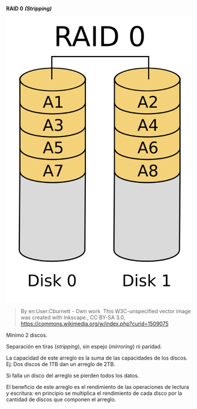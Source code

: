 **RAID 0** ***(Stripping)***

![RAID 0](img/RAID_0.svg)

> By en:User:Cburnett - Own work  This W3C-unspecified vector image was created with Inkscape., CC BY-SA 3.0, https://commons.wikimedia.org/w/index.php?curid=1509075

Mínimo 2 discos.

Separación en tiras (*stripping*), sin espejo (*mirroring*) ni paridad.

La capacidad de este arreglo es la suma de las capacidades de los discos. Ej: Dos discos de 1TB dan un arreglo de 2TB.

Si falla un disco del arreglo se pierden todos los datos.

El beneficio de este arreglo es el rendimiento de las operaciones de lectura y escritura: en principio se multiplica el rendimiento de cada disco por la cantidad de discos que componen el arreglo.
